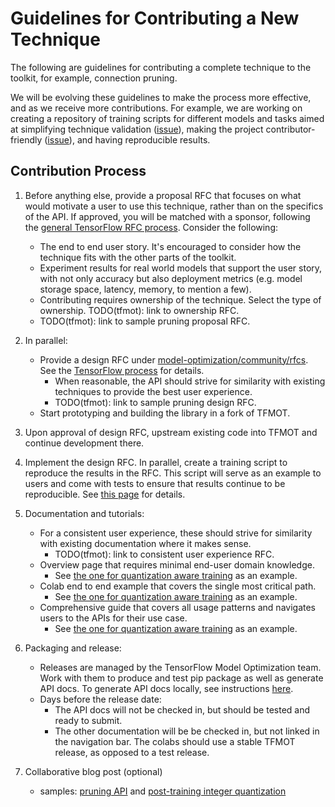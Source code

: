 # Guidelines for Contributing a New Technique

The following are guidelines for contributing a complete technique to the
toolkit, for example, connection pruning.

We will be evolving these guidelines to make the process more effective, and
as we receive more contributions. For example, we are working on creating a
repository of training scripts for
different models and tasks aimed at simplifying technique validation
([issue](https://github.com/tensorflow/model-optimization/issues/133)),
making the project contributor-friendly
([issue](https://github.com/tensorflow/model-optimization/issues/131)), and
having reproducible results.


## Contribution Process

1. Before anything else, provide a proposal RFC that focuses on what would motivate a user
   to use this technique, rather than on the specifics of the API. If approved,
   you will be matched with a sponsor, following the
   [general TensorFlow RFC process](https://github.com/tensorflow/community/blob/master/governance/TF-RFCs.md).
   Consider the following:
   * The end to end user story. It's encouraged to consider how the technique fits with the other parts of the toolkit.
   * Experiment results for real world models that support the user story, with not only accuracy but also deployment metrics
     (e.g. model storage space, latency, memory, to mention a few).
   * Contributing requires ownership of the technique. Select the type of
     ownership. TODO(tfmot): link to ownership RFC.
   * TODO(tfmot): link to sample pruning proposal RFC.

2. In parallel:
   * Provide a design RFC under [model-optimization/community/rfcs](https://github.com/tensorflow/model-optimization/blob/master/community/rfcs). See the [TensorFlow process](https://github.com/tensorflow/community/blob/master/governance/TF-RFCs.md) for details.
     * When reasonable, the API should strive for similarity with existing techniques to provide the
       best user experience.
     * TODO(tfmot): link to sample pruning design RFC.
   * Start prototyping and building the library in a fork of TFMOT.

3. Upon approval of design RFC, upstream existing code into TFMOT
   and continue development there.

4. Implement the design RFC. In parallel, create a training script
   to reproduce the results in the RFC. This script
   will serve as an example to users and come with tests to ensure that
   results continue to be reproducible. See [this page](OFFICIAL_MODELS.md) for details.

5. Documentation and tutorials:
   * For a consistent user experience, these should strive for similarity with existing
     documentation where it makes sense.
     * TODO(tfmot): link to consistent user experience RFC.
   * Overview page that requires minimal end-user domain knowledge.
     * See [the one for quantization aware training](https://www.tensorflow.org/model_optimization/guide/quantization/training) as an example.
   * Colab end to end example that covers the single most critical path.
     * See [the one for quantization aware training](https://www.tensorflow.org/model_optimization/guide/quantization/training_example) as an example.
   * Comprehensive guide that covers all usage patterns and navigates users
     to the APIs for their use case.
     * See [the one for quantization aware training](https://www.tensorflow.org/model_optimization/guide/quantization/training_comprehensive_guide) as an example.

6. Packaging and release:
   * Releases are managed by the TensorFlow Model Optimization team. Work with
     them to produce and test pip package as well as generate API docs. To
     generate API docs locally, see instructions [here](https://github.com/tensorflow/model-optimization/blob/master/tensorflow_model_optimization/g3doc/tools/build_docs.py).
   * Days before the release date:
     * The API docs will not be checked in, but should be tested and
       ready to submit.
     * The other documentation will be be checked in, but not linked in the
       navigation bar. The colabs should use a stable TFMOT release, as opposed to
       a test release.

7. Collaborative blog post (optional)
   * samples: [pruning
     API](https://medium.com/tensorflow/tensorflow-model-optimization-toolkit-pruning-api-42cac9157a6a)
     and [post-training integer quantization](https://medium.com/tensorflow/tensorflow-model-optimization-toolkit-post-training-integer-quantization-b4964a1ea9ba)
